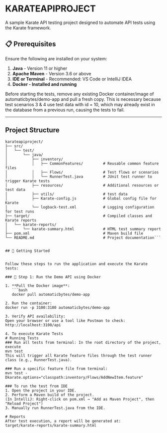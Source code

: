 # KARATEAPIPROJECT
A sample Karate API testing project designed to automate API tests using the Karate framework.

## 📋 Prerequisites

Ensure the following are installed on your system:

1. **Java** - Version 11 or higher  
2. **Apache Maven** - Version 3.6 or above  
3. **IDE or Terminal** - Recommended: VS Code or IntelliJ IDEA  
4. **Docker - Installed and running**

Before starting the tests, remove any existing Docker container/image of automaticbytes/demo-app and pull a fresh copy.
This is necessary because test scenarios 3 & 4 use test data with id = 10, which may already exist in the database from a previous run, causing the tests to fail.

---
## Project Structure
```
karateapiproject/
├── src/
│   └── test/
│       └── java/
│           ├── inventory/
│           │   ├── CommonFeatures/         # Reusable common feature files
│           │   ├── Flows/                  # Test flows or scenarios
│           │   └── RunnerTest.java         # JUnit test runner to trigger Karate tests
│           ├── resources/                  # Additional resources or test data
│           ├── utils/                      # test data
│           ├── Karate-config.js            # Global config file for Karate
│           └── logback-test.xml            # Logging configuration for test runs
├── target/                                 # Compiled classes and Karate reports
│   └── karate-reports/
│       └── karate-summary.html             # HTML test summary report
├── pom.xml                                 # Maven build file
└── README.md                               # Project documentation```


## 🚀 Getting Started


Follow these steps to run the application and execute the Karate tests:

### 🐳 Step 1: Run the Demo API using Docker

1. **Pull the Docker image**:
   ```bash
   docker pull automaticbytes/demo-app

2. Run the container:
docker run -p 3100:3100 automaticbytes/demo-app

3. Verify API availability:
Open your browser or use a tool like Postman to check:
http://localhost:3100/api

4. To execute Karate Tests
# Running Tests
### Run all tests from terminal: In the root directory of the project, execute
mvn test
This will trigger all Karate feature files through the test runner class (e.g., RunnerTest.java).

### Run a specific feature file from terminal: 
mvn test -Dkarate.options="classpath:inventory/Flows/AddNewItem.feature"

### To run the test from IDE
1. Open the project in your IDE.
2. Perform a Maven build of the project.
(In IntelliJ: Right-click on pom.xml → "Add as Maven Project", then "Reload Project")
3. Manually run RunnerTest.java from the IDE.

# Reports
After test execution, a report will be generated at:
target/karate-reports/karate-summary.html
